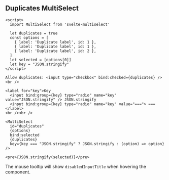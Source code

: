 ## Duplicates MultiSelect

```svelte example stackblitz id="disabled-input-title"
<script>
  import MultiSelect from 'svelte-multiselect'

  let duplicates = true
  const options = [
    { label: 'Duplicate label', id: 1 },
    { label: 'Duplicate label', id: 1 },
    { label: 'Duplicate label', id: 2 },
  ]
  let selected = [options[0]]
  let key = "JSON.stringify"
</script>

Allow duplicates: <input type="checkbox" bind:checked={duplicates} />
<br />

<label for="key">Key
  <input bind:group={key} type="radio" name="key" value="JSON.stringify" /> JSON.stringify
  <input bind:group={key} type="radio" name="key" value="==="> ===
</label>
<br /><br />

<MultiSelect
  id="duplicates"
  {options}
  bind:selected
  {duplicates}
  key={key === "JSON.stringify" ? JSON.stringify : (option) => option}
/>

<pre>{JSON.stringify(selected)}</pre>
```

The mouse tooltip will show `disabledInputTitle` when hovering the component.
